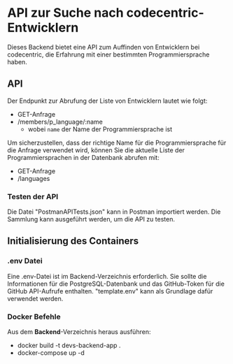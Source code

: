 # API zur Suche nach codecentric-Entwicklern
Dieses Backend bietet eine API zum Auffinden von Entwicklern bei codecentric, die Erfahrung mit einer bestimmten Programmiersprache haben.

## API
Der Endpunkt zur Abrufung der Liste von Entwicklern lautet wie folgt:
- GET-Anfrage
- /members/p_language/:name
  - wobei `name` der Name der Programmiersprache ist

Um sicherzustellen, dass der richtige Name für die Programmiersprache für die Anfrage verwendet wird, können Sie die aktuelle Liste der Programmiersprachen in der Datenbank abrufen mit:
- GET-Anfrage
- /languages

### Testen der API
Die Datei "PostmanAPITests.json" kann in Postman importiert werden. Die Sammlung kann ausgeführt werden, um die API zu testen.

## Initialisierung des Containers
### .env Datei
Eine .env-Datei ist im Backend-Verzeichnis erforderlich. Sie sollte die Informationen für die PostgreSQL-Datenbank und das GitHub-Token für die GitHub API-Aufrufe enthalten. "template.env" kann als Grundlage dafür verwendet werden.

### Docker Befehle
Aus dem **Backend**-Verzeichnis heraus ausführen:
- docker build -t devs-backend-app .
- docker-compose up -d
